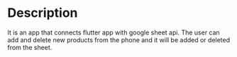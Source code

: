 # Description
 It is an app that connects flutter app with google sheet api. The user can add and delete new products from the phone and it will be added or deleted from the sheet.
